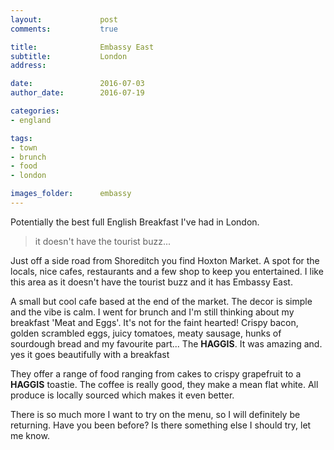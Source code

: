 ```yaml
---
layout:				post
comments: 			true

title:				Embassy East
subtitle:			London
address:

date:				2016-07-03
author_date:		2016-07-19

categories:
- england

tags:			
- town
- brunch
- food
- london

images_folder:		embassy
---
```


Potentially the best full English Breakfast I've had in London.

> it doesn't have the tourist buzz...

Just off a side road from Shoreditch you find Hoxton Market. A spot for the locals, nice cafes, restaurants and a few shop to keep you entertained. I like this area as it doesn't have the tourist buzz and it has Embassy East.

A small but cool cafe based at the end of the market. The decor is simple and the vibe is calm. I went for brunch and I'm still thinking about my breakfast 'Meat and Eggs'. It's not for the faint hearted! Crispy bacon, golden scrambled eggs, juicy tomatoes, meaty sausage, hunks of sourdough bread and my favourite part... The **HAGGIS**. It was amazing and. yes it goes beautifully with a breakfast

They offer a range of food ranging from cakes to crispy grapefruit to a **HAGGIS** toastie. The coffee is really good, they make a mean flat white. All produce is locally sourced which makes it even better.

There is so much more I want to try on the menu, so I will definitely be returning. Have you been before? Is there something else I should try, let me know.
